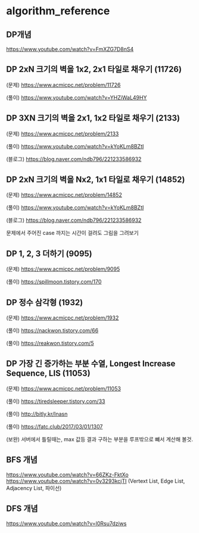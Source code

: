 # algorithm_reference

## DP개념
https://www.youtube.com/watch?v=FmXZG7D8nS4

## DP 2xN 크기의 벽을 1x2, 2x1 타일로 채우기  (11726)
(문제) https://www.acmicpc.net/problem/11726

(풀이) https://www.youtube.com/watch?v=YHZiWaL49HY

## DP 3XN 크기의 벽을 2x1, 1x2 타일로 채우기 (2133)
(문제) https://www.acmicpc.net/problem/2133

(풀이) https://www.youtube.com/watch?v=kYoKLm8BZtI

(블로그) https://blog.naver.com/ndb796/221233586932

## DP 2xN 크기의 벽을 Nx2, 1x1 타일로 채우기 (14852)
(문제) https://www.acmicpc.net/problem/14852

(풀이) https://www.youtube.com/watch?v=kYoKLm8BZtI

(블로그) https://blog.naver.com/ndb796/221233586932

문제에서 주어진 case 까지는 시간이 걸려도 그림을 그려보기

## DP 1, 2, 3 더하기 (9095)
(문제) https://www.acmicpc.net/problem/9095

(풀이) https://spillmoon.tistory.com/170

## DP 정수 삼각형 (1932)
(문제) https://www.acmicpc.net/problem/1932

(풀이) https://nackwon.tistory.com/66

(풀이) https://reakwon.tistory.com/5

## DP 가장 긴 증가하는 부분 수열, Longest Increase Sequence, LIS (11053)
(문제) https://www.acmicpc.net/problem/11053

(풀이) https://tiredsleeper.tistory.com/33 

(풀이) http://bitly.kr/Inasn

(풀이) https://fatc.club/2017/03/01/1307

(보완) 서버에서 틀릴때는, max 값등 결과 구하는 부분을 루프밖으로 뺴서 계산해 볼것.

## BFS 개념
https://www.youtube.com/watch?v=66ZKz-FktXo
https://www.youtube.com/watch?v=0v3293kcjTI (Vertext List, Edge List, Adjacency List, 파이선)

## DFS 개념
https://www.youtube.com/watch?v=l0Rsu7dziws
